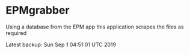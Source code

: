 # EPMgrabber
Using a database from the EPM app this application scrapes the files as required


Latest backup: Sun Sep 1 04:51:01 UTC 2019
